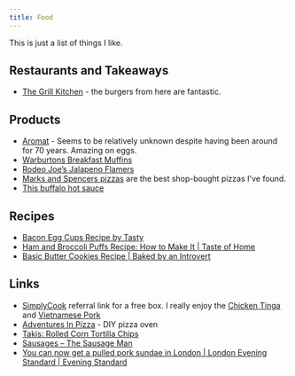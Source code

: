 ```yaml
---
title: Food
---
```


This is just a list of things I like.

## Restaurants and Takeaways

- [The Grill Kitchen](https://www.thegrillkitchen.co.uk/) - the burgers from here are fantastic.

## Products

- [Aromat](https://en.wikipedia.org/wiki/Aromat) - Seems to be relatively unknown despite having been around for 70 years. Amazing on eggs.
- [Warburtons Breakfast Muffins](https://www.warburtons.co.uk/products/pancakes-potato-cakes-and-muffins/4-toasting-muffins/)
- [Rodeo Joe’s Jalapeno Flamers](https://www.costco.com.au/Business-Delivery/Rodeo-Joes-Jalapeno-Flamers-12kg/p/35144_BD#:~:text=Rodeo%20Joe's%20Jalapeno%20Flamers%20%2D%20Green,Suitable%20for%20Lacto%2Dovo%20Vegetarians.)
- [Marks and Spencers pizzas](https://www.marksandspencer.com/c/food-to-order/adventures-in-food/stonebaked-pizza) are the best shop-bought pizzas I've found.
- [This buffalo hot sauce](https://www.sauceshop.co/collections/chilli-hot-sauces-1/products/buffalo-hot-sauce)

## Recipes

- [Bacon Egg Cups Recipe by Tasty](https://tasty.co/recipe/bacon-egg-cups)
- [Ham and Broccoli Puffs Recipe: How to Make It | Taste of Home](https://www.tasteofhome.com/recipes/ham-and-broccoli-puffs/)
- [Basic Butter Cookies Recipe | Baked by an Introvert](https://www.bakedbyanintrovert.com/basic-butter-cookies/)

## Links

- [SimplyCook](https://www.simplycook.com/invite/EH0Q2K) referral link for a free box. I really enjoy the [Chicken Tinga](https://www.simplycook.com/recipes/chicken-tinga-for-2) and [Vietnamese Pork](https://www.simplycook.com/recipes/vietnamese-pork-for-2)
- [Adventures In Pizza](https://stephenradford.me/adventures-in-pizza/) - DIY pizza oven
- [Takis: Rolled Corn Tortilla Chips](https://barcel-usa.com/takis)
- [⁣Sausages – The Sausage Man](https://sausageman.co.uk/product-category/sausages)
- [You can now get a pulled pork sundae in London | London Evening Standard | Evening Standard](https://www.standard.co.uk/reveller/restaurants/you-can-now-get-pulled-pork-sundae-in-london-a3223491.html)